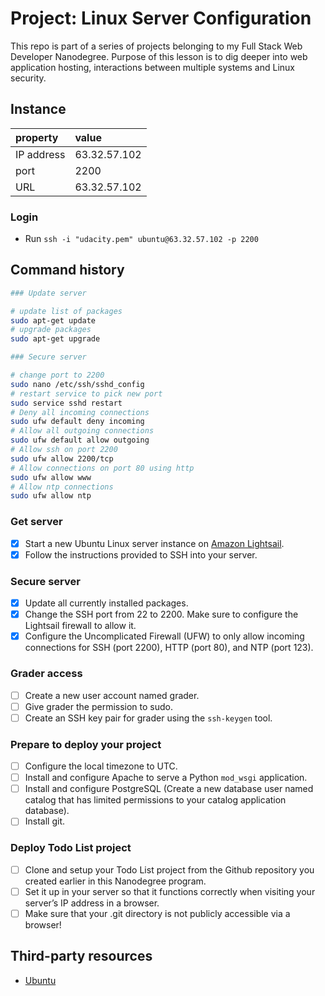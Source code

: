 # Project: Linux Server Configuration

This repo is part of a series of projects belonging to my Full Stack Web Developer Nanodegree. Purpose of this lesson is to dig deeper into web application hosting, interactions between multiple systems and Linux security.

## Instance

| property   | value        |
| :--------- | :----------- |
| IP address | 63.32.57.102 |
| port       | 2200         |
| URL        | 63.32.57.102 |

### Login

-   Run `ssh -i "udacity.pem" ubuntu@63.32.57.102 -p 2200`

## Command history

```bash
### Update server

# update list of packages
sudo apt-get update 
# upgrade packages
sudo apt-get upgrade

### Secure server

# change port to 2200
sudo nano /etc/ssh/sshd_config 				
# restart service to pick new port
sudo service sshd restart 				
# Deny all incoming connections		
sudo ufw default deny incoming 	
# Allow all outgoing connections			
sudo ufw default allow outgoing 		
# Allow ssh on port 2200	
sudo ufw allow 2200/tcp						
# Allow connections on port 80 using http			
sudo ufw allow www										
# Allow ntp connections
sudo ufw allow ntp									
```

### Get server

-   [x]  Start a new Ubuntu Linux server instance on [Amazon Lightsail](https://aws.amazon.com/de/lightsail/).
-   [x]  Follow the instructions provided to SSH into your server.

### Secure server

-   [x]  Update all currently installed packages.
-   [x]  Change the SSH port from 22 to 2200. Make sure to configure the Lightsail firewall to allow it.
-   [x]  Configure the Uncomplicated Firewall (UFW) to only allow incoming connections for SSH (port 2200), HTTP (port 80), and NTP (port 123).

### Grader access

-   [ ]  Create a new user account named grader.
-   [ ]  Give grader the permission to sudo.
-   [ ]  Create an SSH key pair for grader using the `ssh-keygen` tool.

### Prepare to deploy your project

-   [ ]  Configure the local timezone to UTC.
-   [ ]  Install and configure Apache to serve a Python `mod_wsgi` application.
-   [ ]  Install and configure PostgreSQL (Create a new database user named catalog that has limited permissions to your catalog application database).
-   [ ]  Install git.

### Deploy Todo List project

-   [ ]  Clone and setup your Todo List project from the Github repository you created earlier in this Nanodegree program.
-   [ ]  Set it up in your server so that it functions correctly when visiting your server’s IP address in a browser. 
-   [ ]  Make sure that your .git directory is not publicly accessible via a browser!

## Third-party resources

-   [Ubuntu](http://releases.ubuntu.com/16.04/)

